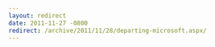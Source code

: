 ```yaml
---
layout: redirect
date: 2011-11-27 -0800
redirect: /archive/2011/11/28/departing-microsoft.aspx/
---
```

